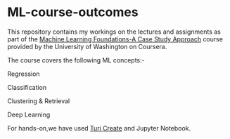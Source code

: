 # ML-course-outcomes

This repository contains my workings on the lectures and assignments as part of the [Machine Learning Foundations-A Case Study Approach](https://www.coursera.org/learn/ml-foundations?specialization=machine-learning) course provided by the University of Washington on Coursera.

The course covers the following ML concepts:-

Regression

Classification

Clustering & Retrieval

Deep Learning

For hands-on,we have used [Turi Create](https://github.com/apple/turicreate) and Jupyter Notebook.
